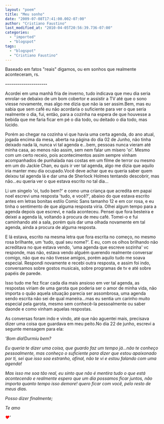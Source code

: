 ```yaml
---
layout: "poem"
title: "Meu sonho"
date: "2009-07-08T17:41:00.002-07:00"
author: "Cristiano Faustino"
last_modified_at: "2010-04-05T20:56:39.736-07:00"
categories:
  - "imported"
  - "blogspot"
tags:
  - "blogspot"
  - "Cristiano Faustino"
---
```


Baseado em fatos "reais" digamos, ou em sonhos que realmente aconteceram, rs.

<span style="font-weight: bold;">---------------------

Acordei em uma manhã fria de inverno, tudo indicava que meu dia seria enrolar-se debaixo de um bom cobertor e assistir a TV até que o sono viesse novamente, mas algo me dizia que não ia ser assim.Bem, mas eu sabia que sem café eu não acordaria o suficiente para ver o que seria realmente o dia, fui, então, para a cozinha na espera de que houvesse a bebida que me faria ficar em pé o dia todo, ou deitado o dia todo, mas lúcido.

Porém ao chegar na cozinha vi que havia uma certa agenda, do ano atual, jogada encima da mesa, aberta na página do dia 02 de Junho, não tinha deixado nada lá, nunca vi tal agenda e...bem, pessoas nunca vieram até minha casa, ao menos não assim, sem nem falar um mísero 'oi'. Mesmo com um certo receio, pois acontecimentos assim sempre vinham acompanhados de punhalada nas costas em um filme de terror ou mesmo em um do Jackie Chan, eu quis ir ver tal agenda, algo me dizia que aquilo iria manter meu dia ocupado.Você deve achar que eu queria saber quem deixou tal agenda lá e dar uma de Sherlock Holmes tentando descobrir, mas não...eu queria ver o que estava escrito no tal dia...

Li um singelo 'oi, tudo bem?' e como uma criança que acredita em papai noel escrevi uma resposta 'tudo, e você?', abaixo do que estava escrito antes em letras bonitas estilo Comic Sans tamanho 12 e em cor rosa, e eu tinha o sentimento de que alguma resposta viria. Olhei algum tempo para a agenda depois que escrevi, e nada aconteceu. Pensei que fora besteira e deixei a agenda lá, voltando à procura de meu café. Tomei-o e fui caminhando até a sala, porém quis dar uma olhada novamente em tal agenda, ainda a procura de alguma resposta.

E lá estava, escrito na mesma letra que fora escrita no começo, no mesmo rosa brilhante, um 'tudo, qual seu nome?'. E eu, com os olhos brilhando não acreditava no que estava vendo, 'uma agenda que escreve sozinha' vc responde, mas não, estava vendo alguém querendo realmente conversar comigo, não que eu não tivesse amigos, porém aquilo tudo me soava especial. Respondi novamente e recebi outra resposta, e assim foi indo, conversamos sobre gostos musicais, sobre programas de tv e até sobre papéis de parede.

Isso tudo me fez ficar cada dia mais ansioso em ver tal agenda, as respostas viriam de uma garota que poderia ser o amor de minha vida, não importa o quão aquela situação parecia ser assombrosa, uma agenda sendo escrita não sei de qual maneira...mas eu sentia um carinho muito especial pela garota, mesmo sem conhecê-la pessoalmente ou saber daonde e como vinham aquelas respostas.

As conversas foram indo e vindo, até que não aguentei mais, precisava dizer uma coisa que guardava em meu peito.No dia 22 de junho, escrevi a segunte mensagem para ela:

</span><span style="font-style: italic;">'Bom dia!Durmiu bem?

</span><span style="font-style: italic;">Eu queria te dizer uma coisa, que guardo faz um tempo já...não te conheço pessoalmente, mas conheço o suficiente para dizer que estou apaixonado por ti, sei que isso soa estranho, afinal, não te vi e estou falando com uma agenda!

</span><span style="font-style: italic;">Mas isso me soa tão real, eu sinto que não é mentira tudo o que está acontecendo e realmente espero que um dia possamos ficar juntos, não importa quanto tempo isso demore! quero ficar com você, pelo resto de meus dias.

</span><span style="font-style: italic;">Posso dizer finalmente;

</span><span style="font-style: italic;">Te amo 

</span><span style="color: rgb(255, 0, 0); font-style: italic;font-size:100%;" >♥</span><span style="font-style: italic;">'</span>